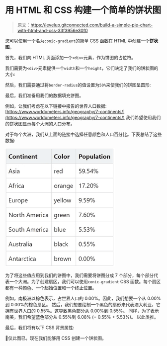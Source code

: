 # 用 HTML 和 CSS 构建一个简单的饼状图

> 原文：<https://levelup.gitconnected.com/build-a-simple-pie-chart-with-html-and-css-33f3956e30f0>

您可以使用一个名为`conic-gradient`的简单 CSS 函数在 HTML 中创建一个**饼状图**。

首先，我们向 HTML 页面添加一个`<div>`元素，作为饼图的占位符。

我们需要为`<div>`元素提供一个`width`和一个`height`，它们决定了我们的饼状图的大小:

然后，我们需要通过将`border-radius`的值设置为`50%`来使我们的饼图呈圆形:

最后，我们准备用我们的数据填充饼图。

例如，让我们考虑在以下链接中报告的世界人口数据:
[https://www.worldometers.info/geography/7-continents/](https://www.worldometers.info/geography/7-continents/)
我们希望使用我们的饼状图显示每个大洲的人口分布。

对于每个大洲，我们从上面的链接中选择任意颜色和人口百分比。下表总结了这些数据:

![](img/a027544e7d9c10c36d7eabe332f1fb70.png)

为了将这些值应用到我们的饼图中，我们需要将饼图分成 7 个部分，每个部分代表一个大洲。为了创建扇区，我们可以使用`conic-gradient` CSS 函数。每个扇区都有一种颜色、一个起始位置和一个终止位置。

例如，南极洲以棕色表示，占世界人口的 0.00%。因此，我们想要一个从 0.00%到 0.00%的棕色扇区。
然后，我们想要绘制一个黑色的扇形来代表澳大利亚，它拥有世界人口的 0.55%。这导致黑色部分从 0.00%到 0.55%。
同样，为了表示南美，我们希望蓝色部分从 0.55%到 6.08% (= 0.55% + 5.53%)。
以此类推。

最后，我们将有以下 CSS 背景属性:

🐛仅此而已。现在我们能够用 CSS 创建一个饼状图。